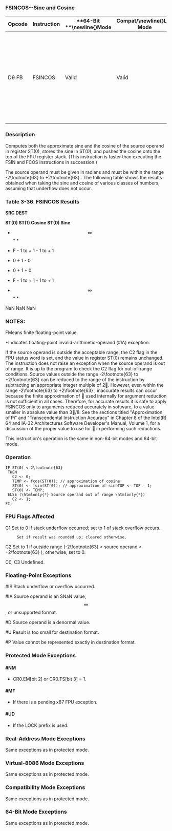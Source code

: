 ### FSINCOS--Sine and Cosine


|**Opcode**|**Instruction**|**64-Bit **\newline{}**Mode**|**Compat/**\newline{}**Leg Mode**|**Description**|
|----------|---------------|-----------------------------|---------------------------------|---------------|
|D9 FB|FSINCOS|Valid|Valid|Compute the sine and cosine of ST(0); replace ST(0) with the approximate sine, and push the approximate cosine onto the register stack.|
### Description


Computes both the approximate sine and the cosine of the source operand in register ST(0), stores the sine in ST(0), and pushes the cosine onto the top of the FPU register stack. (This instruction is faster than executing the FSIN and FCOS instructions in succession.)

The source operand must be given in radians and must be within the range -2\footnote{63}  to +2\footnote{63} . The following table shows the results obtained when taking the sine and cosine of various classes of numbers, assuming that underflow does not occur.

###            Table 3-36.  FSINCOS Results


**SRC DEST**

**ST(0) ST(1) Cosine ST(0) Sine**

- $$\infty$$ * *

- F - 1 to + 1 - 1 to + 1

- 0 + 1 - 0

+ 0 + 1 + 0

+ F - 1 to + 1 - 1 to + 1

+ $$\infty$$ * *

NaN NaN  NaN

### NOTES:


FMeans finite floating-point value.

*Indicates floating-point invalid-arithmetic-operand (#IA) exception.

If the source operand is outside the acceptable range, the C2 flag in the FPU status word is set, and the value in register ST(0) remains unchanged. The instruction does not raise an exception when the source operand is out of range. It is up to the program to check the C2 flag for out-of-range conditions. Source values outside the range -2\footnote{63}  to +2\footnote{63}  can be reduced to the range of the instruction by subtracting an appropriate integer multiple of 2. However, even within the range -2\footnote{63}  to +2\footnote{63} , inaccurate results can occur because the finite approximation of  used internally for argument reduction is not sufficient in all cases. Therefore, for accurate results it is safe to apply FSINCOS only to arguments reduced accurately in software, to a value smaller in absolute value than 3/8. See the sections titled "Approximation of Pi" and "Transcendental Instruction Accuracy" in Chapter 8 of the Intel(R) 64 and IA-32 Architectures Software Developer's Manual, Volume 1, for a discussion of the proper value to use for  in performing such reductions.

This instruction's operation is the same in non-64-bit modes and 64-bit mode.


### Operation

```info-verb
IF ST(0) < 2\footnote{63}
 THEN
   C2 <- 0;
   TEMP <- fcos(ST(0)); // approximation of cosine
   ST(0) <- fsin(ST(0)); // approximation of sineTOP <- TOP - 1;
   ST(0) <- TEMP;
 ELSE (\htmlonly{*} Source operand out of range \htmlonly{*})
   C2 <- 1;
FI;
```
### FPU Flags Affected


C1 Set to 0 if stack underflow occurred; set to 1 of stack overflow occurs.

         Set if result was rounded up; cleared otherwise.

C2 Set to 1 if outside range (-2\footnote{63}  < source operand < +2\footnote{63} ); otherwise, set to 0.

C0, C3  Undefined.

### Floating-Point Exceptions


#IS Stack underflow or overflow occurred.

#IA Source operand is an SNaN value, $$\infty$$, or unsupported format.

#D Source operand is a denormal value.

#U Result is too small for destination format.

#P Value cannot be represented exactly in destination format.


### Protected Mode Exceptions

#### #NM
* CR0.EM[bit 2] or CR0.TS[bit 3] = 1.

#### #MF
* If there is a pending x87 FPU exception.

#### #UD
* If the LOCK prefix is used.

### Real-Address Mode Exceptions



Same exceptions as in protected mode.


### Virtual-8086 Mode Exceptions



Same exceptions as in protected mode.


### Compatibility Mode Exceptions



Same exceptions as in protected mode.


### 64-Bit Mode Exceptions



Same exceptions as in protected mode.

